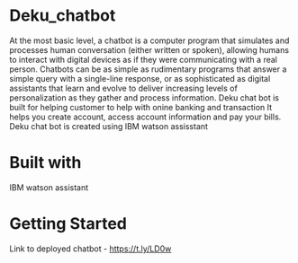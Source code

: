 # Deku_chatbot
At the most basic level, a chatbot is a computer program that simulates and processes human conversation (either written or spoken), allowing humans to interact with digital devices as if they were communicating with a real person. Chatbots can be as simple as rudimentary programs that answer a simple query with a single-line response, or as sophisticated as digital assistants that learn and evolve to deliver increasing levels of personalization as they gather and process information.
Deku chat bot is built for helping customer to help with onine banking and transaction 
It helps you create account, access account information and pay your bills.
Deku chat bot is created using IBM watson assisstant 

# Built with 
IBM watson assistant 

# Getting Started
Link to deployed chatbot - https://t.ly/LD0w
